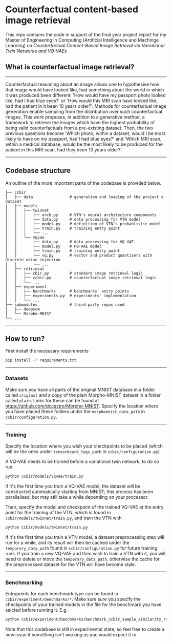 # Counterfactual content-based image retrieval
This repo contains the code in support of the final year project report for my Master of Engineering in Computing (Artificial Intelligence and Machinge Learning) on _Counterfactual Content-Based Image Retrieval via Variational Twin Networks and VQ-VAEs_


## What is counterfactual image retrieval?

---


Counterfactual reasoning about an image allows one to hypothesise how that image would have looked like, had something about the world in which it was produced been different: 'How would have my passport photo looked like, had I had blue eyes?' or 'How would this MRI scan have looked like, had the patient in it been 10 years older?'. Methods for counterfactual image generation enable sampling from the distribution over such counterfactual images. This work proposes, in addition to a generative method, a framework to retrieve the images which have the highest probability of being valid counterfactuals from a pre-existing dataset. Then, the two previous questions become 'Which photo, within a dataset, would I be most likely to have on my passport, had I had blue eyes?' and 'Which MRI scan, within a medical database, would be the most likely to be produced for the patient in this MRI scan, had they been 10 years older?'. 

---
## Codebase structure

An outline of the more important parts of the codebase is provided below.

```
├── ccbir
│   ├── data                # generation and loading of the project's dataset        
│   ├── models
│   │   ├── twinnet
│   │   │   ├── arch.py     # VTN's neural architecture components
│   │   │   ├── data.py     # data processing for VTN model
│   │   │   ├── model.py    # definition of VTN's probablistic model
│   │   │   ├── train.py    # training entry point
│   │   │   └── ... 
│   │   └── vqvae
│   │       ├── data.py     # data processing for VQ-VAE
│   │       ├── model.py    # PQ-VAE model
│   │       ├── train.py    # training entry point
│   │       ├── vq.py       # vector and product quantisers with discrete noise injection 
│   │       └── ...
│   ├── retrieval 
│   │   ├── cbir.py         # standard image retrieval logic
│   │   ├── ccbir.py        # counterfactual image retrieval logic
│   │   └── ...
│   ├── experiment
│   │   ├── benchmarks      # benchmarks' entry points
│   │   ├── experiments.py  # experiments' implementation
│   │   └── ...  
├── submodules              # third-party repos used
│   ├── deepscm
│   └── Morpho-MNIST
└── ...
```
---
## How to run?

First install the necessary requirements
```bash
pip install -r requirements.txt
```

--- 
### Datasets

Make sure you have all parts of the original MNIST database in a folder called `original` and a copy of the plain Morpho-MNIST dataset in a folder called `plain`. Links for these can be found at https://github.com/dccastro/Morpho-MNIST. Specify the location where you have placed these folders under the `morphomnist_data_path` in `ccbir/configuration.py`.

---
### Training

Specify the location where you wish your checkpoints to be placed (which will be the ones under  `tensorboard_logs_path` in `ccbir/configuration.py`)

A VQ-VAE needs to be trained before a variational twin network, to do so run
```bash
python ccbir/models/vqvae/train.py
```
If it's the first time you train a VQ-VAE model, the dataset will be constructed automatically starting from MNIST; this process has been parallelised, but may still take a while depending on your processor.

Then, specify the model and checkpoint of the trained VQ-VAE at the entry point for the training of the VTN, which is found in `ccbir/models/twinnet/train.py`, and train the VTN with
```bash
python ccbir/models/twinnet/train.py
``` 

If it's the first time you train a VTN model, a dataset preprocessing step will run for a while, and its result  will then be cached under the `temporary_data_path` found in `ccbir/configuration.py` for future training runs. If you train a new VQ-VAE and then wish to train a VTN with it, you will need to delete or move the `temporary_data_path`, otherwise the cache for the preprocessed dataset for the VTN will have become stale.

---
### Benchmarking

Entrypoints for each benchmark type can be found in
`ccbir/experiment/benchmarks/*`. Make sure sure you specify the checkpoints of your trained models in the file for the benchmark you have selcted before running it. E.g.
```bash
python ccbir/experiment/benchmarks/benchmark_ccbir_sample_similarity_rank.py 2>&1 | tee results.txt

```

Note that this codebase is still in experimental state, so feel free to create a new issue if something isn't working as you would expect it to.

